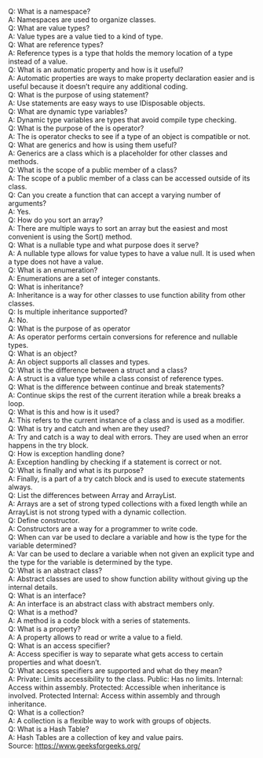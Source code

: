 Q: What is a namespace?<br />
A: Namespaces are used to organize classes.<br />
Q: What are value types?<br />
A: Value types are a value tied to a kind of type.<br />
Q: What are reference types?<br />
A: Reference types is a type that holds the memory location of a type instead of a value.<br />
Q: What is an automatic property and how is it useful?<br />
A: Automatic properties are ways to make property declaration easier and is useful because it doesn’t require any additional coding.<br />
Q: What is the purpose of using statement?<br />
A: Use statements are easy ways to use IDisposable objects.<br />
Q: What are dynamic type variables?<br />
A: Dynamic type variables are types that avoid compile type checking.<br />
Q: What is the purpose of the is operator?<br />
A: The is operator checks to see if a type of an object is compatible or not.<br />
Q: What are generics and how is using them useful?<br />
A: Generics are a class which is a placeholder for other classes and methods.<br />
Q: What is the scope of a public member of a class?<br />
A: The scope of a public member of a class can be accessed outside of its class.<br />
Q: Can you create a function that can accept a varying number of arguments?<br />
A: Yes.<br />
Q: How do you sort an array?<br />
A: There are multiple ways to sort an array but the easiest and most convenient is using the Sort() method.<br />
Q: What is a nullable type and what purpose does it serve?<br />
A: A nullable type allows for value types to have a value null. It is used when a type does not have a value.<br />
Q: What is an enumeration?<br />
A: Enumerations are a set of integer constants.<br />
Q: What is inheritance?<br />
A: Inheritance is a way for other classes to use function ability from other classes.<br />
Q: Is multiple inheritance supported?<br />
A: No.<br />
Q: What is the purpose of as operator<br />
A: As operator performs certain conversions for reference and nullable types.<br />
Q: What is an object?<br />
A: An object supports all classes and types.<br />
Q: What is the difference between a struct and a class?<br />
A: A struct is a value type while a class consist of reference types.<br />
Q: What is the difference between continue and break statements?<br />
A: Continue skips the rest of the current iteration while a break breaks a loop.<br />
Q: What is this and how is it used?<br />
A: This refers to the current instance of a class and is used as a modifier.<br />
Q: What is try and catch and when are they used?<br />
A: Try and catch is a way to deal with errors. They are used when an error happens in the try block.<br />
Q: How is exception handling done?<br />
A: Exception handling by checking if a statement is correct or not.<br />
Q: What is finally and what is its purpose?<br />
A: Finally, is a part of a try catch block and is used to execute statements always.<br />
Q: List the differences between Array and ArrayList.<br />
A: Arrays are a set of strong typed collections with a fixed length while an ArrayList is not strong typed with a dynamic collection. <br />
Q: Define constructor.<br />
A: Constructors are a way for a programmer to write code.<br />
Q: When can var be used to declare a variable and how is the type for the variable determined?<br />
A: Var can be used to declare a variable when not given an explicit type and the type for the variable is determined by the type.<br />
Q: What is an abstract class?<br />
A: Abstract classes are used to show function ability without giving up the internal details.<br />
Q: What is an interface?<br />
A: An interface is an abstract class with abstract members only.<br />
Q: What is a method?<br />
A: A method is a code block with a series of statements.<br />
Q: What is a property?<br />
A: A property allows to read or write a value to a field.<br />
Q: What is an access specifier?<br />
A: Access specifier is way to separate what gets access to certain properties and what doesn’t.<br />
Q: What access specifiers are supported and what do they mean?<br />
A: Private: Limits accessibility to the class. Public: Has no limits. Internal: Access within assembly. Protected: Accessible when inheritance is involved. Protected Internal: Access within assembly and through inheritance.<br />
Q: What is a collection?<br />
A: A collection is a flexible way to work with groups of objects.<br />
Q: What is a Hash Table?<br />
A: Hash Tables are a collection of key and value pairs.<br />
Source: https://www.geeksforgeeks.org/<br />

